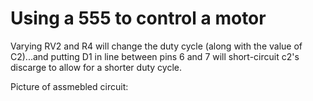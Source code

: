 # Using a 555 to control a motor



Varying RV2 and R4 will change the duty cycle (along with the value of C2)...and putting D1 in line between pins 6 and 7 will short-circuit c2's discarge to allow for a shorter duty cycle.

Picture of assmebled circuit:
